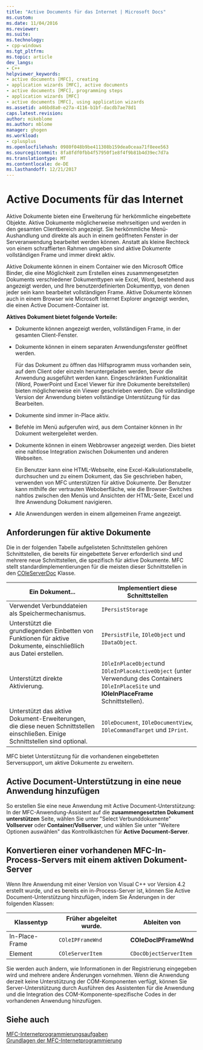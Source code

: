 ```yaml
---
title: "Active Documents für das Internet | Microsoft Docs"
ms.custom: 
ms.date: 11/04/2016
ms.reviewer: 
ms.suite: 
ms.technology:
- cpp-windows
ms.tgt_pltfrm: 
ms.topic: article
dev_langs:
- C++
helpviewer_keywords:
- active documents [MFC], creating
- application wizards [MFC], active documents
- active documents [MFC], programming steps
- application wizards [MFC]
- active documents [MFC], using application wizards
ms.assetid: a46bd8a0-e27a-4116-b1bf-dacdb7ae78d1
caps.latest.revision: 
author: mikeblome
ms.author: mblome
manager: ghogen
ms.workload:
- cplusplus
ms.openlocfilehash: 0980f048b9be411308b159dea0ceaa71f8eee563
ms.sourcegitcommit: 8fa8fdf0fbb4f57950f1e8f4f9b81b4d39ec7d7a
ms.translationtype: MT
ms.contentlocale: de-DE
ms.lasthandoff: 12/21/2017
---
```

# <a name="active-documents-on-the-internet"></a>Active Documents für das Internet
Aktive Dokumente bieten eine Erweiterung für herkömmliche eingebettete Objekte. Aktive Dokumente möglicherweise mehrseitigen und werden in den gesamten Clientbereich angezeigt. Sie herkömmliche Menü-Aushandlung und direkte als auch in einem geöffneten Fenster in der Serveranwendung bearbeitet werden können. Anstatt als kleine Rechteck von einem schraffierten Rahmen umgeben sind aktive Dokumente vollständigen Frame und immer direkt aktiv.  
  
 Aktive Dokumente können in einem Container wie den Microsoft Office Binder, die eine Möglichkeit zum Erstellen eines zusammengesetzten Dokuments verschiedener Dokumenttypen wie Excel, Word, bestehend aus angezeigt werden, und Ihre benutzerdefinierten Dokumenttyp, von denen jeder sein kann bearbeitet vollständigen Frame. Aktive Dokumente können auch in einem Browser wie Microsoft Internet Explorer angezeigt werden, die einen Active Document-Container ist.  
  
 **Aktives Dokument bietet folgende Vorteile:**  
  
-   Dokumente können angezeigt werden, vollständigen Frame, in der gesamten Client-Fenster.  
  
-   Dokumente können in einem separaten Anwendungsfenster geöffnet werden.  
  
     Für das Dokument zu öffnen das Hilfsprogramm muss vorhanden sein, auf dem Client oder einzeln heruntergeladen werden, bevor die Anwendung ausgeführt werden kann. Eingeschränkten Funktionalität (Word, PowerPoint und Excel Viewer für ihre Dokumente bereitstellen) bieten möglicherweise ein Viewer geschrieben werden. Die vollständige Version der Anwendung bieten vollständige Unterstützung für das Bearbeiten.  
  
-   Dokumente sind immer in-Place aktiv.  
  
-   Befehle im Menü aufgerufen wird, aus dem Container können in Ihr Dokument weitergeleitet werden.  
  
-   Dokumente können in einem Webbrowser angezeigt werden. Dies bietet eine nahtlose Integration zwischen Dokumenten und anderen Webseiten.  
  
     Ein Benutzer kann eine HTML-Webseite, eine Excel-Kalkulationstabelle, durchsuchen und zu einem Dokument, das Sie geschrieben haben, verwenden von MFC unterstützen für aktive Dokumente. Der Benutzer kann mithilfe der vertrauten Weboberfläche, wie die Browser-Switches nahtlos zwischen den Menüs und Ansichten der HTML-Seite, Excel und Ihre Anwendung Dokument navigieren.  
  
-   Alle Anwendungen werden in einem allgemeinen Frame angezeigt.  
  
## <a name="requirements-for-active-documents"></a>Anforderungen für aktive Dokumente  
 Die in der folgenden Tabelle aufgelisteten Schnittstellen gehören Schnittstellen, die bereits für eingebettete Server erforderlich sind und mehrere neue Schnittstellen, die spezifisch für aktive Dokumente. MFC stellt standardimplementierungen für die meisten dieser Schnittstellen in den [COleServerDoc](../mfc/reference/coleserverdoc-class.md) Klasse.  
  
|Ein Dokument...|Implementiert diese Schnittstellen|  
|-------------------------|---------------------------------|  
|Verwendet Verbunddateien als Speichermechanismus.|`IPersistStorage`|  
|Unterstützt die grundlegenden Einbetten von Funktionen für aktive Dokumente, einschließlich aus Datei erstellen.|`IPersistFile`, `IOleObject` und `IDataObject`.|  
|Unterstützt direkte Aktivierung.|`IOleInPlaceObject`und `IOleInPlaceActiveObject` (unter Verwendung des Containers `IOleInPlaceSite` und **IOleInPlaceFrame** Schnittstellen).|  
|Unterstützt das aktive Dokument-Erweiterungen, die diese neuen Schnittstellen einschließen. Einige Schnittstellen sind optional.|`IOleDocument`, `IOleDocumentView`, `IOleCommandTarget` und `IPrint`.|  
  
 MFC bietet Unterstützung für die vorhandenen eingebetteten Serversupport, um aktive Dokumente zu erweitern.  
  
## <a name="add-active-document-support-to-a-new-application"></a>Active Document-Unterstützung in eine neue Anwendung hinzufügen  
 So erstellen Sie eine neue Anwendung mit Active Document-Unterstützung: In der MFC-Anwendung-Assistent auf die **zusammengesetzten Dokument unterstützen** Seite, wählen Sie unter "Select Verbunddokumente" **Vollserver** oder  **Container/Vollserver**, und wählen Sie unter "Weitere Optionen auswählen" das Kontrollkästchen für **Active Document-Server**.  
  
##  <a name="_core_convert_an_existing_mfc_in.2d.process_server_to_an_activex_document_server"></a>Konvertieren einer vorhandenen MFC-In-Process-Servers mit einem aktiven Dokument-Server  
 Wenn Ihre Anwendung mit einer Version von Visual C++ vor Version 4.2 erstellt wurde, und es bereits ein in-Process-Server ist, können Sie Active Document-Unterstützung hinzufügen, indem Sie Änderungen in der folgenden Klassen:  
  
|Klassentyp|Früher abgeleitet wurde.|Ableiten von|  
|----------------|---------------------------|---------------------------|  
|In-Place-Frame|`COleIPFrameWnd`|**COleDocIPFrameWnd**|  
|Element|`COleServerItem`|`CDocObjectServerItem`|  
  
 Sie werden auch ändern, wie Informationen in der Registrierung eingegeben wird und mehrere andere Änderungen vornehmen. Wenn die Anwendung derzeit keine Unterstützung der COM-Komponenten verfügt, können Sie Server-Unterstützung durch Ausführen des Assistenten für die Anwendung und die Integration des COM-Komponente-spezifische Codes in der vorhandenen Anwendung hinzufügen.  
  
## <a name="see-also"></a>Siehe auch  
 [MFC-Internetprogrammierungsaufgaben](../mfc/mfc-internet-programming-tasks.md)   
 [Grundlagen der MFC-Internetprogrammierung](../mfc/mfc-internet-programming-basics.md)

